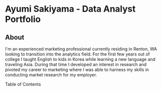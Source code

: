# Ayumi Sakiyama - Data Analyst Portfolio

## About

I'm an experienced marketing professional currently residing in Renton, WA looking to transition into the analytics field. For the first few years out of college I taught English to kids in Korea while learning a new language and traveling Asia. During that time I developed an interest in research and pivoted my career to marketing where I was able to harness my skills in conducting market research for my employer.

Table of Contents


<!--
**yumisaki/yumisaki** is a ✨ _special_ ✨ repository because its `README.md` (this file) appears on your GitHub profile.

Here are some ideas to get you started:

- 🔭 I’m currently working on ...
- 🌱 I’m currently learning ...
- 👯 I’m looking to collaborate on ...
- 🤔 I’m looking for help with ...
- 💬 Ask me about ...
- 📫 How to reach me: ...
- 😄 Pronouns: ...
- ⚡ Fun fact: ...
-->
